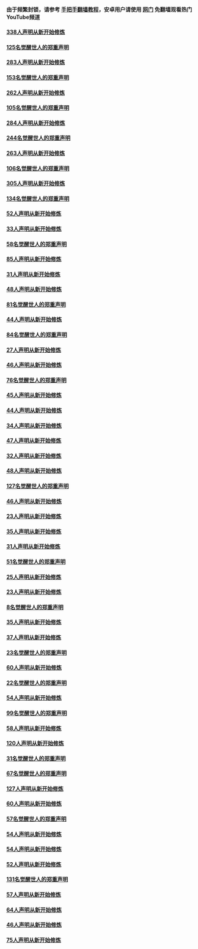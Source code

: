 #### 由于频繁封锁，请参考 [手把手翻墙教程](https://github.com/gfw-breaker/guides/wiki/)，安卓用户请使用 [网门](https://github.com/gfw-breaker/nogfw/blob/master/dl.md?t=04192300) 免翻墙观看热门YouTube频道 

#### [338人声明从新开始修炼](../pages/91/423540.md?t=04192300) 

#### [125名觉醒世人的郑重声明](../pages/91/423539.md?t=04192300) 

#### [283人声明从新开始修炼](../pages/91/423296.md?t=04192300) 

#### [153名觉醒世人的郑重声明](../pages/91/423295.md?t=04192300) 

#### [262人声明从新开始修炼](../pages/91/423004.md?t=04192300) 

#### [105名觉醒世人的郑重声明](../pages/91/423003.md?t=04192300) 

#### [284人声明从新开始修炼](../pages/91/422707.md?t=04192300) 

#### [244名觉醒世人的郑重声明](../pages/91/422706.md?t=04192300) 

#### [263人声明从新开始修炼](../pages/91/422553.md?t=04192300) 

#### [106名觉醒世人的郑重声明](../pages/91/422552.md?t=04192300) 

#### [305人声明从新开始修炼](../pages/91/422153.md?t=04192300) 

#### [134名觉醒世人的郑重声明](../pages/91/422152.md?t=04192300) 

#### [52人声明从新开始修炼](../pages/91/421846.md?t=04192300) 

#### [33人声明从新开始修炼](../pages/91/421804.md?t=04192300) 

#### [58名觉醒世人的郑重声明](../pages/91/421845.md?t=04192300) 

#### [85人声明从新开始修炼](../pages/91/421769.md?t=04192300) 

#### [31人声明从新开始修炼](../pages/91/421763.md?t=04192300) 

#### [48人声明从新开始修炼](../pages/91/421605.md?t=04192300) 

#### [81名觉醒世人的郑重声明](../pages/91/421656.md?t=04192300) 

#### [44人声明从新开始修炼](../pages/91/421544.md?t=04192300) 

#### [84名觉醒世人的郑重声明](../pages/91/421543.md?t=04192300) 

#### [27人声明从新开始修炼](../pages/91/421465.md?t=04192300) 

#### [46人声明从新开始修炼](../pages/91/421454.md?t=04192300) 

#### [76名觉醒世人的郑重声明](../pages/91/421453.md?t=04192300) 

#### [45人声明从新开始修炼](../pages/91/421452.md?t=04192300) 

#### [44人声明从新开始修炼](../pages/91/421422.md?t=04192300) 

#### [34人声明从新开始修炼](../pages/91/421322.md?t=04192300) 

#### [47人声明从新开始修炼](../pages/91/421264.md?t=04192300) 

#### [32人声明从新开始修炼](../pages/91/421225.md?t=04192300) 

#### [48人声明从新开始修炼](../pages/91/421202.md?t=04192300) 

#### [127名觉醒世人的郑重声明](../pages/91/421224.md?t=04192300) 

#### [46人声明从新开始修炼](../pages/91/421203.md?t=04192300) 

#### [23人声明从新开始修炼](../pages/91/421138.md?t=04192300) 

#### [35人声明从新开始修炼](../pages/91/421122.md?t=04192300) 

#### [31人声明从新开始修炼](../pages/91/421081.md?t=04192300) 

#### [51名觉醒世人的郑重声明](../pages/91/421080.md?t=04192300) 

#### [25人声明从新开始修炼](../pages/91/421020.md?t=04192300) 

#### [23人声明从新开始修炼](../pages/91/420884.md?t=04192300) 

#### [8名觉醒世人的郑重声明](../pages/91/420883.md?t=04192300) 

#### [35人声明从新开始修炼](../pages/91/420809.md?t=04192300) 

#### [37人声明从新开始修炼](../pages/91/420766.md?t=04192300) 

#### [23名觉醒世人的郑重声明](../pages/91/420765.md?t=04192300) 

#### [60人声明从新开始修炼](../pages/91/420727.md?t=04192300) 

#### [22名觉醒世人的郑重声明](../pages/91/420726.md?t=04192300) 

#### [54人声明从新开始修炼](../pages/91/420529.md?t=04192300) 

#### [99名觉醒世人的郑重声明](../pages/91/420528.md?t=04192300) 

#### [58人声明从新开始修炼](../pages/91/420198.md?t=04192300) 

#### [120人声明从新开始修炼](../pages/91/420141.md?t=04192300) 

#### [31名觉醒世人的郑重声明](../pages/91/420197.md?t=04192300) 

#### [67名觉醒世人的郑重声明](../pages/91/420140.md?t=04192300) 

#### [127人声明从新开始修炼](../pages/91/420082.md?t=04192300) 

#### [60人声明从新开始修炼](../pages/91/420081.md?t=04192300) 

#### [57名觉醒世人的郑重声明](../pages/91/420080.md?t=04192300) 

#### [54人声明从新开始修炼](../pages/91/419533.md?t=04192300) 

#### [54人声明从新开始修炼](../pages/91/419532.md?t=04192300) 

#### [52人声明从新开始修炼](../pages/91/419531.md?t=04192300) 

#### [131名觉醒世人的郑重声明](../pages/91/419530.md?t=04192300) 

#### [57人声明从新开始修炼](../pages/91/419430.md?t=04192300) 

#### [64人声明从新开始修炼](../pages/91/419429.md?t=04192300) 

#### [46人声明从新开始修炼](../pages/91/419428.md?t=04192300) 

#### [75人声明从新开始修炼](../pages/91/419427.md?t=04192300) 

